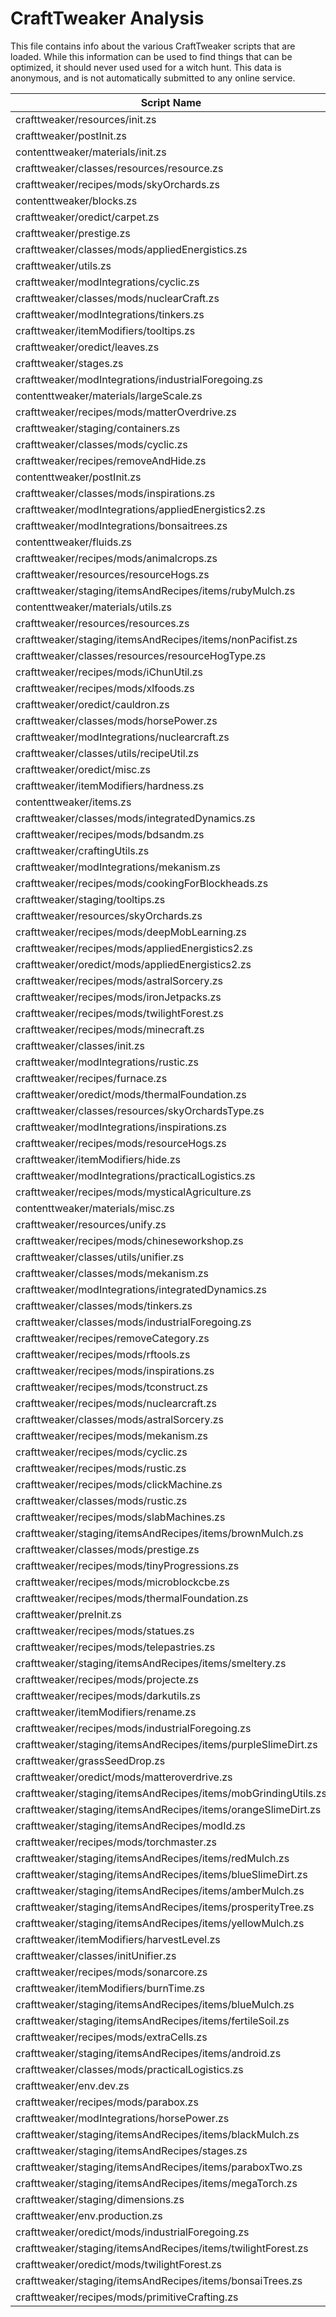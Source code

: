# CraftTweaker Analysis

This file contains info about the various CraftTweaker scripts that are loaded.
While this information can be used to find things that can be optimized, it
should never used used for a witch hunt. This data is anonymous, and is not
automatically submitted to any online service.

| Script Name                                                    | Time  |
|----------------------------------------------------------------|-------|
| crafttweaker/resources/init.zs                                 | 703ms |
| crafttweaker/postInit.zs                                       | 449ms |
| contenttweaker/materials/init.zs                               | 361ms |
| crafttweaker/classes/resources/resource.zs                     | 109ms |
| crafttweaker/recipes/mods/skyOrchards.zs                       | 89ms  |
| contenttweaker/blocks.zs                                       | 81ms  |
| crafttweaker/oredict/carpet.zs                                 | 80ms  |
| crafttweaker/prestige.zs                                       | 59ms  |
| crafttweaker/classes/mods/appliedEnergistics.zs                | 53ms  |
| crafttweaker/utils.zs                                          | 51ms  |
| crafttweaker/modIntegrations/cyclic.zs                         | 47ms  |
| crafttweaker/classes/mods/nuclearCraft.zs                      | 40ms  |
| crafttweaker/modIntegrations/tinkers.zs                        | 40ms  |
| crafttweaker/itemModifiers/tooltips.zs                         | 29ms  |
| crafttweaker/oredict/leaves.zs                                 | 28ms  |
| crafttweaker/stages.zs                                         | 27ms  |
| crafttweaker/modIntegrations/industrialForegoing.zs            | 27ms  |
| contenttweaker/materials/largeScale.zs                         | 25ms  |
| crafttweaker/recipes/mods/matterOverdrive.zs                   | 25ms  |
| crafttweaker/staging/containers.zs                             | 24ms  |
| crafttweaker/classes/mods/cyclic.zs                            | 23ms  |
| crafttweaker/recipes/removeAndHide.zs                          | 22ms  |
| contenttweaker/postInit.zs                                     | 22ms  |
| crafttweaker/classes/mods/inspirations.zs                      | 21ms  |
| crafttweaker/modIntegrations/appliedEnergistics2.zs            | 20ms  |
| crafttweaker/modIntegrations/bonsaitrees.zs                    | 19ms  |
| contenttweaker/fluids.zs                                       | 19ms  |
| crafttweaker/recipes/mods/animalcrops.zs                       | 18ms  |
| crafttweaker/resources/resourceHogs.zs                         | 18ms  |
| crafttweaker/staging/itemsAndRecipes/items/rubyMulch.zs        | 18ms  |
| contenttweaker/materials/utils.zs                              | 17ms  |
| crafttweaker/resources/resources.zs                            | 16ms  |
| crafttweaker/staging/itemsAndRecipes/items/nonPacifist.zs      | 15ms  |
| crafttweaker/classes/resources/resourceHogType.zs              | 15ms  |
| crafttweaker/recipes/mods/iChunUtil.zs                         | 14ms  |
| crafttweaker/recipes/mods/xlfoods.zs                           | 13ms  |
| crafttweaker/oredict/cauldron.zs                               | 13ms  |
| crafttweaker/classes/mods/horsePower.zs                        | 12ms  |
| crafttweaker/modIntegrations/nuclearcraft.zs                   | 12ms  |
| crafttweaker/classes/utils/recipeUtil.zs                       | 12ms  |
| crafttweaker/oredict/misc.zs                                   | 11ms  |
| crafttweaker/itemModifiers/hardness.zs                         | 11ms  |
| contenttweaker/items.zs                                        | 10ms  |
| crafttweaker/classes/mods/integratedDynamics.zs                | 10ms  |
| crafttweaker/recipes/mods/bdsandm.zs                           | 9ms   |
| crafttweaker/craftingUtils.zs                                  | 9ms   |
| crafttweaker/modIntegrations/mekanism.zs                       | 9ms   |
| crafttweaker/recipes/mods/cookingForBlockheads.zs              | 9ms   |
| crafttweaker/staging/tooltips.zs                               | 9ms   |
| crafttweaker/resources/skyOrchards.zs                          | 8ms   |
| crafttweaker/recipes/mods/deepMobLearning.zs                   | 7ms   |
| crafttweaker/recipes/mods/appliedEnergistics2.zs               | 7ms   |
| crafttweaker/oredict/mods/appliedEnergistics2.zs               | 7ms   |
| crafttweaker/recipes/mods/astralSorcery.zs                     | 7ms   |
| crafttweaker/recipes/mods/ironJetpacks.zs                      | 6ms   |
| crafttweaker/recipes/mods/twilightForest.zs                    | 6ms   |
| crafttweaker/recipes/mods/minecraft.zs                         | 6ms   |
| crafttweaker/classes/init.zs                                   | 6ms   |
| crafttweaker/modIntegrations/rustic.zs                         | 5ms   |
| crafttweaker/recipes/furnace.zs                                | 5ms   |
| crafttweaker/oredict/mods/thermalFoundation.zs                 | 5ms   |
| crafttweaker/classes/resources/skyOrchardsType.zs              | 5ms   |
| crafttweaker/modIntegrations/inspirations.zs                   | 5ms   |
| crafttweaker/recipes/mods/resourceHogs.zs                      | 4ms   |
| crafttweaker/itemModifiers/hide.zs                             | 4ms   |
| crafttweaker/modIntegrations/practicalLogistics.zs             | 4ms   |
| crafttweaker/recipes/mods/mysticalAgriculture.zs               | 4ms   |
| contenttweaker/materials/misc.zs                               | 4ms   |
| crafttweaker/resources/unify.zs                                | 4ms   |
| crafttweaker/recipes/mods/chineseworkshop.zs                   | 4ms   |
| crafttweaker/classes/utils/unifier.zs                          | 4ms   |
| crafttweaker/classes/mods/mekanism.zs                          | 4ms   |
| crafttweaker/modIntegrations/integratedDynamics.zs             | 4ms   |
| crafttweaker/classes/mods/tinkers.zs                           | 3ms   |
| crafttweaker/classes/mods/industrialForegoing.zs               | 3ms   |
| crafttweaker/recipes/removeCategory.zs                         | 3ms   |
| crafttweaker/recipes/mods/rftools.zs                           | 3ms   |
| crafttweaker/recipes/mods/inspirations.zs                      | 3ms   |
| crafttweaker/recipes/mods/tconstruct.zs                        | 3ms   |
| crafttweaker/recipes/mods/nuclearcraft.zs                      | 3ms   |
| crafttweaker/classes/mods/astralSorcery.zs                     | 3ms   |
| crafttweaker/recipes/mods/mekanism.zs                          | 3ms   |
| crafttweaker/recipes/mods/cyclic.zs                            | 2ms   |
| crafttweaker/recipes/mods/rustic.zs                            | 2ms   |
| crafttweaker/recipes/mods/clickMachine.zs                      | 2ms   |
| crafttweaker/classes/mods/rustic.zs                            | 2ms   |
| crafttweaker/recipes/mods/slabMachines.zs                      | 2ms   |
| crafttweaker/staging/itemsAndRecipes/items/brownMulch.zs       | 2ms   |
| crafttweaker/classes/mods/prestige.zs                          | 2ms   |
| crafttweaker/recipes/mods/tinyProgressions.zs                  | 2ms   |
| crafttweaker/recipes/mods/microblockcbe.zs                     | 2ms   |
| crafttweaker/recipes/mods/thermalFoundation.zs                 | 2ms   |
| crafttweaker/preInit.zs                                        | 2ms   |
| crafttweaker/recipes/mods/statues.zs                           | 2ms   |
| crafttweaker/recipes/mods/telepastries.zs                      | 2ms   |
| crafttweaker/staging/itemsAndRecipes/items/smeltery.zs         | 2ms   |
| crafttweaker/recipes/mods/projecte.zs                          | 2ms   |
| crafttweaker/recipes/mods/darkutils.zs                         | 2ms   |
| crafttweaker/itemModifiers/rename.zs                           | 2ms   |
| crafttweaker/recipes/mods/industrialForegoing.zs               | 2ms   |
| crafttweaker/staging/itemsAndRecipes/items/purpleSlimeDirt.zs  | 2ms   |
| crafttweaker/grassSeedDrop.zs                                  | 2ms   |
| crafttweaker/oredict/mods/matteroverdrive.zs                   | 2ms   |
| crafttweaker/staging/itemsAndRecipes/items/mobGrindingUtils.zs | 1ms   |
| crafttweaker/staging/itemsAndRecipes/items/orangeSlimeDirt.zs  | 1ms   |
| crafttweaker/staging/itemsAndRecipes/modId.zs                  | 1ms   |
| crafttweaker/recipes/mods/torchmaster.zs                       | 1ms   |
| crafttweaker/staging/itemsAndRecipes/items/redMulch.zs         | 1ms   |
| crafttweaker/staging/itemsAndRecipes/items/blueSlimeDirt.zs    | 1ms   |
| crafttweaker/staging/itemsAndRecipes/items/amberMulch.zs       | 1ms   |
| crafttweaker/staging/itemsAndRecipes/items/prosperityTree.zs   | 1ms   |
| crafttweaker/staging/itemsAndRecipes/items/yellowMulch.zs      | 1ms   |
| crafttweaker/itemModifiers/harvestLevel.zs                     | 1ms   |
| crafttweaker/classes/initUnifier.zs                            | 1ms   |
| crafttweaker/recipes/mods/sonarcore.zs                         | 1ms   |
| crafttweaker/itemModifiers/burnTime.zs                         | 1ms   |
| crafttweaker/staging/itemsAndRecipes/items/blueMulch.zs        | 1ms   |
| crafttweaker/staging/itemsAndRecipes/items/fertileSoil.zs      | 1ms   |
| crafttweaker/recipes/mods/extraCells.zs                        | 1ms   |
| crafttweaker/staging/itemsAndRecipes/items/android.zs          | 1ms   |
| crafttweaker/classes/mods/practicalLogistics.zs                | 1ms   |
| crafttweaker/env.dev.zs                                        | 1ms   |
| crafttweaker/recipes/mods/parabox.zs                           | 1ms   |
| crafttweaker/modIntegrations/horsePower.zs                     | 1ms   |
| crafttweaker/staging/itemsAndRecipes/items/blackMulch.zs       | 1ms   |
| crafttweaker/staging/itemsAndRecipes/stages.zs                 | 1ms   |
| crafttweaker/staging/itemsAndRecipes/items/paraboxTwo.zs       | 0ms   |
| crafttweaker/staging/itemsAndRecipes/items/megaTorch.zs        | 0ms   |
| crafttweaker/staging/dimensions.zs                             | 0ms   |
| crafttweaker/env.production.zs                                 | 0ms   |
| crafttweaker/oredict/mods/industrialForegoing.zs               | 0ms   |
| crafttweaker/staging/itemsAndRecipes/items/twilightForest.zs   | 0ms   |
| crafttweaker/oredict/mods/twilightForest.zs                    | 0ms   |
| crafttweaker/staging/itemsAndRecipes/items/bonsaiTrees.zs      | 0ms   |
| crafttweaker/recipes/mods/primitiveCrafting.zs                 | 0ms   |
